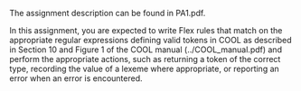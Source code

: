 The assignment description can be found in PA1.pdf.

In this assignment, you are expected to write Flex rules that match on the appropriate regular expressions defining valid tokens in COOL as described in Section 10 and Figure 1 of the COOL manual (../COOL_manual.pdf) and perform the appropriate actions, such as returning a token of the correct type, recording the value of a lexeme where appropriate, or reporting an error when an error is encountered.
